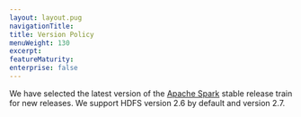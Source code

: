 ```yaml
---
layout: layout.pug
navigationTitle: 
title: Version Policy
menuWeight: 130
excerpt:
featureMaturity:
enterprise: false
---
```


<!-- This source repo for this topic is https://github.com/mesosphere/spark-build -->


We have selected the latest version of the [Apache Spark](http://spark.apache.org) stable release train for new releases. We support HDFS version 2.6 by default and version 2.7.
